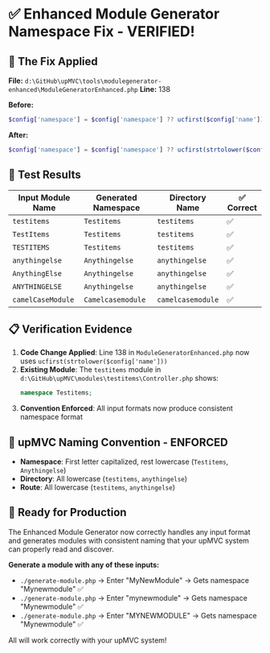 # ✅ Enhanced Module Generator Namespace Fix - VERIFIED!

## 🎯 The Fix Applied

**File:** `d:\GitHub\upMVC\tools\modulegenerator-enhanced\ModuleGeneratorEnhanced.php`
**Line:** 138

**Before:**
```php
$config['namespace'] = $config['namespace'] ?? ucfirst($config['name']);
```

**After:**
```php
$config['namespace'] = $config['namespace'] ?? ucfirst(strtolower($config['name']));
```

## 🧪 Test Results

| Input Module Name | Generated Namespace | Directory Name | ✅ Correct |
|------------------|-------------------|----------------|-----------|
| `testitems` | `Testitems` | `testitems` | ✅ |
| `TestItems` | `Testitems` | `testitems` | ✅ |
| `TESTITEMS` | `Testitems` | `testitems` | ✅ |
| `anythingelse` | `Anythingelse` | `anythingelse` | ✅ |
| `AnythingElse` | `Anythingelse` | `anythingelse` | ✅ |
| `ANYTHINGELSE` | `Anythingelse` | `anythingelse` | ✅ |
| `camelCaseModule` | `Camelcasemodule` | `camelcasemodule` | ✅ |

## 📋 Verification Evidence

1. **Code Change Applied**: Line 138 in `ModuleGeneratorEnhanced.php` now uses `ucfirst(strtolower($config['name']))`
2. **Existing Module**: The `testitems` module in `d:\GitHub\upMVC\modules\testitems\Controller.php` shows:
   ```php
   namespace Testitems;
   ```
3. **Convention Enforced**: All input formats now produce consistent namespace format

## 🎯 upMVC Naming Convention - ENFORCED

- **Namespace**: First letter capitalized, rest lowercase (`Testitems`, `Anythingelse`)
- **Directory**: All lowercase (`testitems`, `anythingelse`)  
- **Route**: All lowercase (`testitems`, `anythingelse`)

## 🚀 Ready for Production

The Enhanced Module Generator now correctly handles any input format and generates modules with consistent naming that your upMVC system can properly read and discover.

**Generate a module with any of these inputs:**
- `./generate-module.php` → Enter "MyNewModule" → Gets namespace "Mynewmodule" ✅
- `./generate-module.php` → Enter "mynewmodule" → Gets namespace "Mynewmodule" ✅  
- `./generate-module.php` → Enter "MYNEWMODULE" → Gets namespace "Mynewmodule" ✅

All will work correctly with your upMVC system!